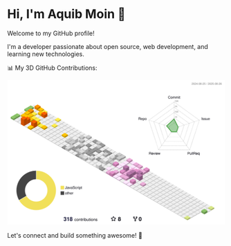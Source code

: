 # Hi, I'm Aquib Moin 👋

Welcome to my GitHub profile!

I'm a developer passionate about open source, web development, and learning new technologies.

📊 My 3D GitHub Contributions:

![](./profile-3d-contrib/profile-season-animate.svg)

Let's connect and build something awesome! 🚀
